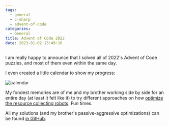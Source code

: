 ```yaml
---
tags:
  - general
  - c-sharp
  - advent-of-code
categories:
  - General
title: Advent of Code 2022
date: 2023-01-02 13:49:10
---
```


I am really happy to announce that I solved all of 2022's Advent of Code puzzles, and most of them even within the same day.

I even created a little calendar to show my progress:

<!-- more --> 

![calendar](calendar.png)

My fondest memories are of me and my brother working side by side for an entire day (at least it felt like it) to try different approaches on how [optimize the resource collecting robots](https://adventofcode.com/2022/day/19). Fun times.

All my solutions (and my brother's passive-aggressive optimizations) can be found [in GitHub](https://github.com/slothsoft/advent-of-code).